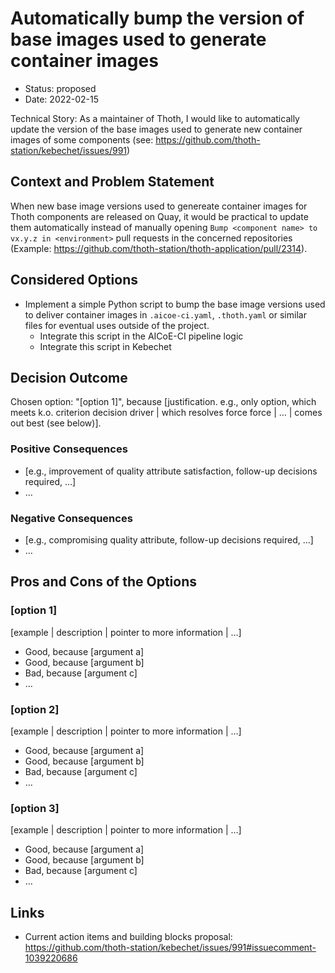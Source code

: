 # Automatically bump the version of base images used to generate container images

* Status: proposed
* Date: 2022-02-15

Technical Story: As a maintainer of Thoth, I would like to automatically update the version of the base images used to generate new container images of some components (see: https://github.com/thoth-station/kebechet/issues/991)

## Context and Problem Statement

When new base image versions used to genereate container images for Thoth components are released on Quay, it would be practical to update them automatically instead of manually opening `Bump <component name> to vx.y.z in <environment>` pull requests in the concerned repositories (Example: https://github.com/thoth-station/thoth-application/pull/2314).

## Considered Options

* Implement a simple Python script to bump the base image versions used to deliver container images in `.aicoe-ci.yaml`, `.thoth.yaml` or similar files for eventual uses outside of the project.
    * Integrate this script in the AICoE-CI pipeline logic
    * Integrate this script in Kebechet
    
## Decision Outcome

Chosen option: "[option 1]", because [justification. e.g., only option, which meets k.o. criterion decision driver | which resolves force force | … | comes out best (see below)].

### Positive Consequences <!-- optional -->

* [e.g., improvement of quality attribute satisfaction, follow-up decisions required, …]
* …

### Negative Consequences <!-- optional -->

* [e.g., compromising quality attribute, follow-up decisions required, …]
* …

## Pros and Cons of the Options <!-- optional -->

### [option 1]

[example | description | pointer to more information | …] <!-- optional -->

* Good, because [argument a]
* Good, because [argument b]
* Bad, because [argument c]
* … <!-- numbers of pros and cons can vary -->

### [option 2]

[example | description | pointer to more information | …] <!-- optional -->

* Good, because [argument a]
* Good, because [argument b]
* Bad, because [argument c]
* … <!-- numbers of pros and cons can vary -->

### [option 3]

[example | description | pointer to more information | …] <!-- optional -->

* Good, because [argument a]
* Good, because [argument b]
* Bad, because [argument c]
* … <!-- numbers of pros and cons can vary -->

## Links <!-- optional -->

* Current action items and building blocks proposal: https://github.com/thoth-station/kebechet/issues/991#issuecomment-1039220686

<!-- markdownlint-disable-file MD013 -->
